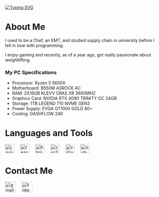 <p align="left">
  <a href="https://git.io/typing-svg"><img src="https://readme-typing-svg.demolab.com?font=Consolas&duration=2000&pause=1000&color=F71D1D&background=39FFDF00&multiline=true&random=false&width=435&height=100&lines=Hi+my+name+is+Aalhad+Rangnekar;I+am+a+self+taught+front-end+developer;Currently+working+with+Outsystems" alt="Typing SVG" /></a>
</p>

 <div class="container">
        <h1>About Me</h1>
        <p>
            I used to be a Chef, an EMT, and studied supply chain in university before I fell in love with programming.
        </p>
        <p>
            I enjoy gaming and recently, as of a year ago, got really passionate about weightlifting.
        </p>
        <h3>My PC Specifications</h3>
        <ul>
            <li>
                <span class="spec-category">Processor:</span>
                Ryzen 5 5600X
            </li>
            <li>
                <span class="spec-category">Motherboard:</span>
                B550M ASROCK AC
            </li>
            <li>
                <span class="spec-category">RAM:</span>
                2X16GB KLEVV CRAS XR 3600MHZ
            </li>
            <li>
                <span class="spec-category">Graphics Card:</span>
                NVIDIA RTX 4090 TRINITY OC 24GB
            </li>
            <li>
                <span class="spec-category">Storage:</span>
                1TB LEGEND 710 NVME GEN3
            </li>
            <li>
                <span class="spec-category">Power Supply:</span>
                EVGA GT1000 GOLD 80+
            </li>
            <li>
                <span class="spec-category">Cooling:</span>
                DASHFLOW 240
            </li>
        </ul>
    </div>

<h1>Languages and Tools</h1>
<div align="left">
  <img src="https://cdn.jsdelivr.net/gh/devicons/devicon/icons/javascript/javascript-original.svg" height="30" alt="javascript logo"  />
  <img width="12" />
  <img src="https://cdn.jsdelivr.net/gh/devicons/devicon/icons/react/react-original.svg" height="30" alt="react logo"  />
  <img width="12" />
  <img src="https://cdn.jsdelivr.net/gh/devicons/devicon/icons/html5/html5-original.svg" height="30" alt="html5 logo"  />
  <img width="12" />
  <img src="https://cdn.jsdelivr.net/gh/devicons/devicon/icons/css3/css3-original.svg" height="30" alt="css3 logo"  />
  <img width="12" />
  <img src="https://cdn.jsdelivr.net/gh/devicons/devicon/icons/csharp/csharp-original.svg" height="30" alt="csharp logo"  />
  <img width="12"/>
  <img src="https://svgur.com/i/15pt.svg" height="30" alt="outsystems logo" />
</div>


<h1>Contact Me</h1>
<div align="left">
  <a href="mailto:rangnekaraalhad@gmail.com"><img src="https://img.shields.io/static/v1?message=Gmail&logo=gmail&label=&color=D14836&logoColor=white&labelColor=&style=for-the-badge" height="35" alt="gmail logo"  /></a>
	<img width="12"/>
  <a href="https://www.linkedin.com/in/aalhadr/"><img src="https://img.shields.io/static/v1?message=LinkedIn&logo=linkedin&label=&color=0077B5&logoColor=white&labelColor=&style=for-the-badge" height="35" alt="linkedin logo"  /></a>
	<img width="12"/>
</div>


